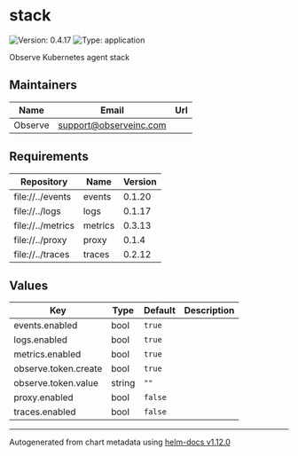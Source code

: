 # stack

![Version: 0.4.17](https://img.shields.io/badge/Version-0.4.17-informational?style=flat-square) ![Type: application](https://img.shields.io/badge/Type-application-informational?style=flat-square)

Observe Kubernetes agent stack

## Maintainers

| Name | Email | Url |
| ---- | ------ | --- |
| Observe | <support@observeinc.com> |  |

## Requirements

| Repository | Name | Version |
|------------|------|---------|
| file://../events | events | 0.1.20 |
| file://../logs | logs | 0.1.17 |
| file://../metrics | metrics | 0.3.13 |
| file://../proxy | proxy | 0.1.4 |
| file://../traces | traces | 0.2.12 |

## Values

| Key | Type | Default | Description |
|-----|------|---------|-------------|
| events.enabled | bool | `true` |  |
| logs.enabled | bool | `true` |  |
| metrics.enabled | bool | `true` |  |
| observe.token.create | bool | `true` |  |
| observe.token.value | string | `""` |  |
| proxy.enabled | bool | `false` |  |
| traces.enabled | bool | `false` |  |

----------------------------------------------
Autogenerated from chart metadata using [helm-docs v1.12.0](https://github.com/norwoodj/helm-docs/releases/v1.12.0)
